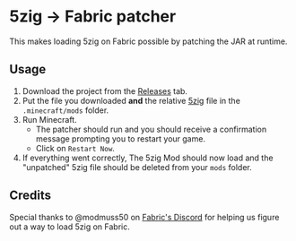 # 5zig -> Fabric patcher

This makes loading 5zig on Fabric possible by patching the JAR at runtime.

## Usage
1. Download the project from the [Releases](https://github.com/5zig-reborn/5zig-fabric/releases) tab.
2. Put the file you downloaded **and** the relative [5zig](https://github.com/5zig-reborn/The-5zig-Mod) file in
the `.minecraft/mods` folder.
3. Run Minecraft.
    * The patcher should run and you should receive a confirmation message prompting you to restart your game.
    * Click on `Restart Now`.
4. If everything went correctly, The 5zig Mod should now load and the "unpatched" 5zig file should be deleted
from your `mods` folder.

## Credits
Special thanks to @modmuss50 on [Fabric's Discord](https://discord.gg/v6v4pMv) for helping us figure out a way
to load 5zig on Fabric.